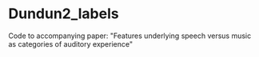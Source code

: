 # Dundun2_labels
Code to accompanying paper: "Features underlying speech versus music as categories of auditory experience"
